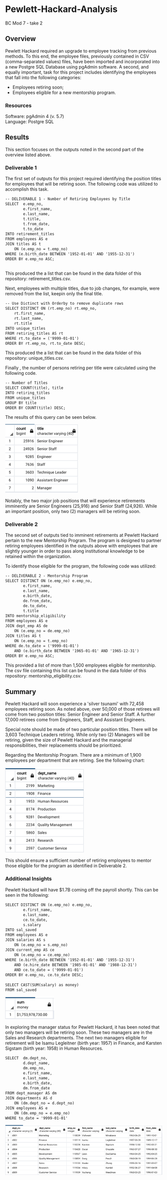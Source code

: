 # Pewlett-Hackard-Analysis
BC Mod 7 - take 2

## Overview
Pewlett Hackard required an upgrade to employee tracking from previous methods. To this end, the employee files, previously contained in CSV (comma-separated values) files, have been imported and incorporated into a new Postgre SQL Database using pgAdmin software. A second, and equally important, task for this project includes identifying the employees that fall into the following categories:  
  
* Employees retiring soon;  
* Employees eligible for a new mentorship program.  


### Resources
Software: pgAdmin 4 (v. 5.7)  
Language: Postgre SQL  

## Results
This section focuses on the outputs noted in the second part of the overview listed above.  

### Deliverable 1
The first set of outputs for this project required identifying the position titles for employees that will be retiring soon. The following code was utilized to accomplish this task.  

```
-- DELIVERABLE 1 - Number of Retiring Employees by Title
SELECT	e.emp_no,
		e.first_name,
		e.last_name,
		t.title,
		t.from_date,
		t.to_date
INTO retirement_titles
FROM employees AS e
JOIN titles AS t
	ON (e.emp_no = t.emp_no)
WHERE (e.birth_date BETWEEN '1952-01-01' AND '1955-12-31')
ORDER BY e.emp_no ASC;


```

This produced the a list that can be found in the data folder of this repository: retirement_titles.csv.  

Next, employees with multiple titles, due to job changes, for example, were removed from the list, keepin only the final title.

```
-- Use Dictinct with Orderby to remove duplicate rows
SELECT DISTINCT ON (rt.emp_no) rt.emp_no,
	rt.first_name,
	rt.last_name,
	rt.title
INTO unique_titles
FROM retiring_titles AS rt
WHERE rt.to_date = ('9999-01-01')
ORDER BY rt.emp_no, rt.to_date DESC;
```
This produced the a list that can be found in the data folder of this repository: unique_titles.csv.  

Finally , the number of persons retiring per title were calculated using the following code.

```
-- Number of Titles
SELECT COUNT(title), title  
INTO retiring_titles  
FROM unique_titles
GROUP BY title
ORDER BY COUNT(title) DESC;
```

The results of this query can be seen below.  

![newrettitles](data/new_retiring_titles.png)  

Notably, the two major job positions that will experience retirements imminently are Senior Engineers (25,916) and Senior Staff (24,926). While an important position, only two (2) managers will be retiring soon.  

### Deliverable 2
The second set of outputs tied to imminent retirements at Pewlett Hackard pertain to the new Mentorship Program. The program is designed to partner retiring employees identified in the outputs above with employees that are slightly younger in order to pass along institutional knowledge to be retained within the organization.  

To identify those eligible for the program, the following code was utilized:  

```
-- DELIVERABLE 2 - Mentorship Program
SELECT DISTINCT ON (e.emp_no) e.emp_no,
		e.first_name,
		e.last_name,
		e.birth_date,
		de.from_date,
		de.to_date,
		t.title
INTO mentorship_eligibility
FROM employees AS e
JOIN dept_emp AS de
	ON (e.emp_no = de.emp_no)
JOIN titles AS t
	ON (e.emp_no = t.emp_no)
WHERE de.to_date = ('9999-01-01')
	AND (e.birth_date BETWEEN '1965-01-01' AND '1965-12-31')
ORDER BY e.emp_no ASC;
```

This provided a list of more than 1,500 employees eligible for mentorship. The csv file containing this list can be found in the data folder of this repository: mentorship_eligibility.csv.  

## Summary
Pewlett Hackard will soon experience a 'silver tsunami' with 72,458 employees retiring soon. As noted above, over 50,000 of those retirees will come from two position titles: Senior Engineer and Senior Staff. A further 17,000 retirees come from Engineers, Staff, and Assistant Engineers.  

Special note should be made of two particular position titles. There will be 3,603 Technique Leaders retiring. While only two (2) Managers will be retiring, given the size of Pewlett Hackard and the managerial responsibilities, their replacements should be prioritized.  

Regarding the Mentorship Program. There are a minimum of 1,900 employees per department that are retiring. See the following chart:  

![Retiring-by-dept](data/retiring_by_dept.png)

This should ensure a sufficient number of retiring employees to mentor those eligible for the program as identified in Deliverable 2.

### Additional Insights
Pewlett Hackard will have $1.7B coming off the payroll shortly. This can be seen in the following:

``` 
SELECT DISTINCT ON (e.emp_no) e.emp_no,
		e.first_name,
		e.last_name, 
		ce.to_date,
		s.salary
INTO sal_saved
FROM employees AS e
JOIN salaries AS s
	ON (e.emp_no = s.emp_no)
JOIN current_emp AS ce
	ON (e.emp_no = ce.emp_no)
WHERE (e.birth_date BETWEEN '1952-01-01' AND '1955-12-31')
	AND (e.hire_date BETWEEN '1985-01-01' AND '1988-12-31')
	AND ce.to_date = ('9999-01-01')
ORDER BY e.emp_no, ce.to_date DESC;

SELECT CAST(SUM(salary) as money)
FROM sal_saved
```

![Sal-saved](data/sal_saved.png)

In exploring the manager status for Pewlett Hackard, it has been noted that only two managers will be retiring soon. These two managers are in the Sales and Research departments. The next two managers eligible for retirement will be Isamu Legleitner (birth year: 1957) in Finance, and Karsten Sigstam (birth year: 1958) in Human Resources.

```
SELECT	dm.dept_no,
		d.dept_name,
		dm.emp_no,
		e.first_name,
		e.last_name,
		e.birth_date,
		dm.from_date
FROM dept_manager AS dm
JOIN departments AS d
	ON (dm.dept_no = d.dept_no)
JOIN employees AS e
	ON (dm.emp_no = e.emp_no)
WHERE to_date = '9999-01-01'
```

![manager-list](data/Manager_list.png)
